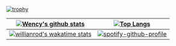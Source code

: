 
[![trophy](https://github-profile-trophy.vercel.app/?username=deadmantfa&theme=onedark)](https://github.com/ryo-ma/github-profile-trophy)

[![Wency's github stats](https://github-readme-stats.vercel.app/api?username=deadmantfa)](https://github.com/anuraghazra/github-readme-stats)|[![Top Langs](https://github-readme-stats.vercel.app/api/top-langs/?username=deadmantfa)](https://github.com/anuraghazra/github-readme-stats)
---------------------------------------------------------------------------------------------------------------------------------------------|---------------------------------------------------------------------------------------------------------------------------------------------
[![willianrod's wakatime stats](https://github-readme-stats.vercel.app/api/wakatime?username=@deadmantfa)](https://github.com/anuraghazra/github-readme-stats)|[![spotify-github-profile](https://spotify-github-profile.vercel.app/api/view?uid=12173715755&cover_image=true&theme=default)](https://spotify-github-profile.vercel.app/api/view?uid=12173715755&redirect=true)
